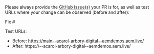 Please always provide the [GitHub issue(s)](../issues) your PR is for, as well as test URLs where your change can be observed (before and after):

Fix #<gh-issue-id>

Test URLs:
- Before: https://main--acarol-arbory-digital--aemdemos.aem.live/
- After: https://<branch>--acarol-arbory-digital--aemdemos.aem.live/
